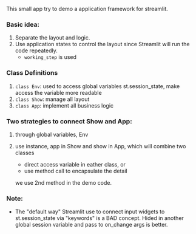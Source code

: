 This small app try to demo a application framework for streamlit.

### Basic idea:
1. Separate the layout and logic.
2. Use application states to control the layout since Streamlit will run the code repeatedly.
   - `working_step` is used

### Class Definitions
1. `class Env`: used to access global variables st.session_state, make access the variable more readable
2. `class Show`: manage all layout
3. `class App`: implement all business logic

### Two strategies to connect Show and App:
1. through global variables, Env
2. use instance, app in Show and show in App, which will combine two classes
   - direct access variable in eather class, or 
   - use method call to encapsulate the detail

   we use 2nd method in the demo code.

### Note:
- The "default way" Streamlit use to connect input widgets to st.session_state via "keywords" is a BAD concept.
  Hided in another global session variable and pass to on_change args is better.


